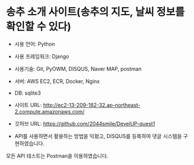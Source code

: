 # 송추 소개 사이트(송추의 지도, 날씨 정보를 확인할 수 있다)

- 사용 언어: Python

- 사용 프레임워크: Django

- 사용기술: Git, PyOWM, DISQUS, Naver MAP, postman

- 서버: AWS EC2, ECR, Docker, Nginx

- DB: sqlite3

- 사이트 URL: http://ec2-13-209-182-32.ap-northeast-2.compute.amazonaws.com/

- 깃허브 URL: https://github.com/2044smile/DevelUP-quest1

- API를 사용하면서 활용하는 방법을 익혔고, DISQUS를 등록하여 댓글 시스템을 구현하였습니다.

모든 API 테스트는 Postman을 이용하였습니다.
